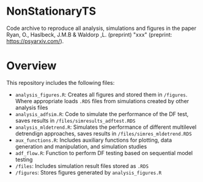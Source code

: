 # NonStationaryTS
Code archive to reproduce all analysis, simulations and figures in the paper Ryan, O., Haslbeck, J.M.B \& Waldorp ,L. (preprint) "xxx"  (preprint: <https://psyarxiv.com/>).

# Overview

This repository includes the following files:

- `analysis_figures.R`: Creates all figures and stored them in `/figures`. Where appropriate loads `.RDS` files from simulations created by other analysis files
- `analysis_adfsim.R`: Code to simulate the performance of the DF test, saves results in `/files/simresults_adftest.RDS`
- `analysis_mldetrend.R`: Simulates the performance of different multilevel detrendign approaches, saves results in `/files/simres_mldetrend.RDS` 
- `aux_functions.R`: Includes auxiliary functions for plotting, data generation and manipulation, and simulation studies
- `adf_flow.R`: Function to perform DF testing based on sequential model testing
- `/files`: Includes simulation result files stored as `.RDS` 
- `/figures`: Stores figures generated by `analysis_figures.R` 